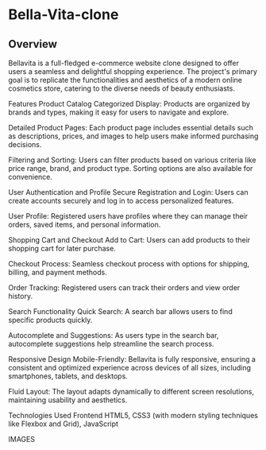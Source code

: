 # Bella-Vita-clone
## Overview
Bellavita is a full-fledged e-commerce website clone designed to offer users a seamless and delightful shopping experience. The project's primary goal is to replicate the functionalities and aesthetics of a modern online cosmetics store, catering to the diverse needs of beauty enthusiasts.

 Features
Product Catalog
Categorized Display: Products are organized by brands and types, making it easy for users to navigate and explore.

Detailed Product Pages: Each product page includes essential details such as descriptions, prices, and images to help users make informed purchasing decisions.

Filtering and Sorting: Users can filter products based on various criteria like price range, brand, and product type. Sorting options are also available for convenience.

User Authentication and Profile
Secure Registration and Login: Users can create accounts securely and log in to access personalized features.

User Profile: Registered users have profiles where they can manage their orders, saved items, and personal information.

Shopping Cart and Checkout
Add to Cart: Users can add products to their shopping cart for later purchase.

Checkout Process: Seamless checkout process with options for shipping, billing, and payment methods.

Order Tracking: Registered users can track their orders and view order history.

Search Functionality
Quick Search: A search bar allows users to find specific products quickly.

Autocomplete and Suggestions: As users type in the search bar, autocomplete suggestions help streamline the search process.

Responsive Design
Mobile-Friendly: Bellavita is fully responsive, ensuring a consistent and optimized experience across devices of all sizes, including smartphones, tablets, and desktops.

Fluid Layout: The layout adapts dynamically to different screen resolutions, maintaining usability and aesthetics.

Technologies Used
Frontend
HTML5, CSS3 (with modern styling techniques like Flexbox and Grid), JavaScript

IMAGES

